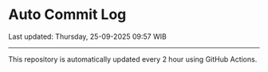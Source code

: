 # Auto Commit Log

Last updated: Thursday, 25-09-2025 09:57 WIB

---

This repository is automatically updated every 2 hour using GitHub Actions.
